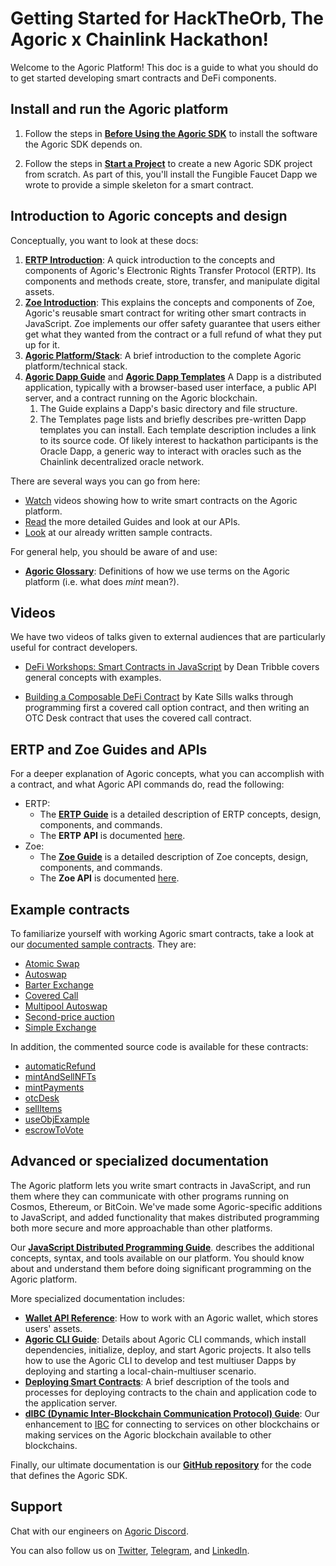 # Getting Started for HackTheOrb, The Agoric x Chainlink Hackathon!

Welcome to the Agoric Platform! This doc is a guide to what you should
do to get started developing smart contracts and DeFi components.

## Install and run the Agoric platform

1. Follow the steps in **[Before Using the Agoric SDK](./before-using-agoric.md)** 
to install the software the Agoric SDK depends on.

2. Follow the steps in **[Start a Project](./start-a-project.md)** to
create a new Agoric SDK project from scratch. As part of this, you'll install
the Fungible Faucet Dapp we wrote to provide a simple skeleton for a smart contract.

## Introduction to Agoric concepts and design

Conceptually, you want to look at these docs:

1. **[ERTP Introduction](./ertp-introduction.md)**:
  A quick introduction to the concepts and components of Agoric's Electronic
  Rights Transfer Protocol (ERTP). Its components and methods create, store,
  transfer, and manipulate digital assets. 
2. **[Zoe Introduction](./intro-zoe.md)**: 
  This explains the concepts and components of Zoe, Agoric's reusable smart contract 
  for writing other smart contracts in JavaScript. Zoe implements our offer safety 
  guarantee that users either get what they wanted from the contract or a full refund
  of what they put up for it. 
3. **[Agoric Platform/Stack](/platform/README.md)**: A brief introduction to the complete Agoric platform/technical stack.
4. **[Agoric Dapp Guide](/dapps/README.md)** and **[Agoric Dapp Templates](/dapps/dapp-templates.md)**
   A Dapp is a distributed application, typically with a browser-based user interface, a public
   API server, and a contract running on the Agoric blockchain. 
   1. The Guide explains a Dapp's basic directory and file structure. 
   2. The Templates page lists and briefly describes pre-written Dapp templates you can install. 
      Each template description includes a link to its source code. Of likely interest to hackathon
      participants is the Oracle Dapp, a generic way to interact with oracles such as the Chainlink
      decentralized oracle network.
   
There are several ways you can go from here:
- [Watch](#videos) videos showing how to write smart contracts on the Agoric platform.
- [Read](#ertp-and-zoe-guides-and-apis) the more detailed Guides and look at our APIs.
- [Look](#example-contracts) at our already written sample contracts. 

For general help, you should be aware of and use:
- **[Agoric Glossary](/glossary/)**: Definitions of how we use terms on the Agoric platform (i.e. what does *mint* mean?).

## Videos

We have two videos of talks given to external audiences that are particularly useful for contract developers.

- [DeFi Workshops: Smart Contracts in JavaScript](https://www.youtube.com/watch?v=qudVWjSqDJU)
  by Dean Tribble covers general concepts with examples.
  
- [Building a Composable DeFi Contract](https://www.youtube.com/watch?v=faxrecQgEio) by Kate Sills walks through 
  programming first a covered call option contract, and then writing an OTC Desk contract that uses 
  the covered call contract.

## ERTP and Zoe Guides and APIs

For a deeper explanation of Agoric concepts, what you can accomplish with a contract,
and what Agoric API commands do, read the following:

- ERTP: 
  - The **[ERTP Guide](/ertp/guide/README.md)** is a detailed description of 
    ERTP concepts, design, components, and commands. 
  - The **ERTP API** is documented [here](/ertp/api/#ertp-api). 
- Zoe: 
  - The **[Zoe Guide](/zoe/guide/README.md)** is a detailed description of 
    Zoe concepts, design, components, and commands. 
  - The **Zoe API** is documented [here](/zoe/api/#zoe-api).
  
## Example contracts

To familiarize yourself with working Agoric smart contracts, take a look at our 
[documented sample contracts](/zoe/guide/contracts/README.md). They are:
- [Atomic Swap](/zoe/guide/contracts/atomic-swap.md)
- [Autoswap](/zoe/guide/contracts/autoswap.md)
- [Barter Exchange](/zoe/guide/contracts/barter-exchange.md)
- [Covered Call](/zoe/guide/contracts/covered-call.md)
- [Multipool Autoswap](/zoe/guide/contracts/multipoolAutoswap.md)
- [Second-price auction](/zoe/guide/contracts/second-price-auction.md)
- [Simple Exchange](/zoe/guide/contracts/simple-exchange.md)

In addition, the commented source code is available for these contracts:
- [automaticRefund](https://github.com/Agoric/agoric-sdk/blob/master/packages/zoe/src/contracts/automaticRefund.js)
- [mintAndSellNFTs](https://github.com/Agoric/agoric-sdk/blob/master/packages/zoe/src/contracts/mintAndSellNFT.js)
- [mintPayments](https://github.com/Agoric/agoric-sdk/blob/master/packages/zoe/src/contracts/mintPayments.js)
- [otcDesk](https://github.com/Agoric/agoric-sdk/blob/master/packages/zoe/src/contracts/otcDesk.js)
- [sellItems](https://github.com/Agoric/agoric-sdk/blob/master/packages/zoe/src/contracts/sellItems.js)
- [useObjExample](https://github.com/Agoric/agoric-sdk/blob/master/packages/zoe/test/unitTests/contracts/useObjExample.js)
- [escrowToVote](https://github.com/Agoric/agoric-sdk/blob/master/packages/zoe/test/unitTests/contracts/escrowToVote.js) 

## Advanced or specialized documentation

The Agoric platform lets you write smart contracts in JavaScript, and run them where
they can communicate with other programs running on Cosmos, Ethereum, or BitCoin. 
We've made some Agoric-specific additions to JavaScript, and added functionality that
makes distributed programming both more secure and more approachable than other platforms.

Our **[JavaScript Distributed Programming Guide](/distributed-programming.md)**. 
describes the additional concepts, syntax, and tools available on our platform. You should know about 
and understand them before doing significant programming on the Agoric platform.

More specialized documentation includes:
- **[Wallet API Reference](/wallet-api.md)**: How to work with an Agoric wallet, which stores users' assets.
- **[Agoric CLI Guide](/getting-started/agoric-cli-guide.md)**: Details about Agoric CLI commands, which
  install dependencies, initialize, deploy, and start Agoric projects. It also tells how to use 
  the Agoric CLI to develop and test multiuser Dapps by deploying and starting a local-chain-multiuser scenario.
- **[Deploying Smart Contracts](./deploying.md)**: A brief description of the tools and processes 
  for deploying contracts to the chain and application code to the application server.
- **[dIBC (Dynamic Inter-Blockchain Communication Protocol) Guide](https://github.com/Agoric/agoric-sdk/blob/master/packages/SwingSet/docs/networking.md)**:
  Our enhancement to [IBC](https://cosmos.network/ibc) for connecting to services on other blockchains or making
  services on the Agoric blockchain available to other blockchains. 

Finally, our ultimate documentation is our **[GitHub
repository](https://github.com/Agoric/agoric-sdk)** for the code that defines the Agoric SDK.

## Support

Chat with our engineers on [Agoric Discord](https://discord.gg/gC9z6US).

You can also follow us on [Twitter](https://twitter.com/agoric), [Telegram](https://t.me/agoricsystems), and [LinkedIn](https://www.linkedin.com/company/agoric/).
